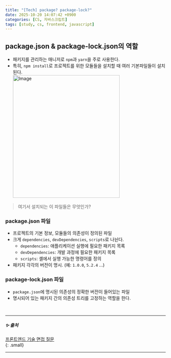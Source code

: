 ```yaml
---
title: "[Tech] package? package-lock?"
date: 2025-10-20 14:07:42 +0900
categories: [CS, 자바스크립트]
tags: [study, cs, frontend, javascript]
---
```


## package.json & package-lock.json의 역할  

- 패키지를 관리하는 매니저로 `npm`과 `yarn`을 주로 사용한다.    
- 특히, `npm install`로 프로젝트를 위한 모듈들을 설치할 때 여러 기본파일들이 설치된다.     
  <img width="335" height="385" alt="Image" src="https://github.com/user-attachments/assets/9ac24039-31f5-48f9-8650-b8cea03ea514" />  

> 여기서 설치되는 이 파일들은 무엇인가?

### package.json 파일  

- 프로젝트의 기본 정보, <span class="yellow2pen">모듈들의 의존성이 정의</span>된 파일    
- 크게 `dependencies`, `devDependencies`, `scripts`로 나뉜다.     
  - `dependencies`: 애플리케이션 실행에 필요한 패키지 목록     
  - `devDependencies`: 개발 과정에 필요한 패키지 목록     
  - `scripts`: 셸에서 실행 가능한 명령어를 정의     
- 패키지 각각의 버전이 명시. (예: `1.0.0`, `5.2.4` ...)  

### package-lock.json 파일   

- `package.json`에 명시된 <span class="blue2pen">의존성의 정확한 버전</span>이 들어있는 파일   
- 명시되어 있는 패키지 간의 <span class="yellow2pen">의존성 트리를 고정</span>하는 역할을 한다.    

<br>

---

##### ✨ 출처   

[프론트엔드 기술 면접 질문](https://frontend-interview-question.vercel.app/)    
{: .small}     

---

